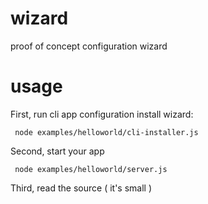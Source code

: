 # wizard

proof of concept configuration wizard

# usage

First, run cli app configuration install wizard:

     node examples/helloworld/cli-installer.js
     
Second, start your app

     node examples/helloworld/server.js
     
Third, read the source ( it's small )